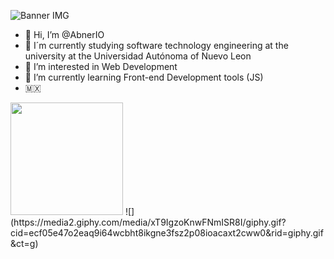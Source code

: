 ![Banner IMG](https://github.com/AbnerIO/Random/blob/main/Banner.png)

- 👋 Hi, I’m @AbnerIO
- 📱 I´m currently studying software technology engineering at the university at the Universidad Autónoma of Nuevo Leon 
- 👀 I’m interested in Web Development
- 🌱 I’m currently learning Front-end Development tools (JS)
- :mexico: 

<img height="180em" src="https://github-readme-stats.vercel.app/api?username=AbnerIO&show_icons=true&hide_border=true&&count_private=true&include_all_commits=true" />
![](https://media2.giphy.com/media/xT9IgzoKnwFNmISR8I/giphy.gif?cid=ecf05e47o2eaq9i64wcbht8ikgne3fsz2p08ioacaxt2cww0&rid=giphy.gif&ct=g)
